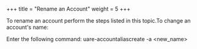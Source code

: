 +++
title = "Rename an Account"
weight = 5
+++

To rename an account perform the steps listed in this topic.To change an account's name: 

Enter the following command: 
    uare-accountaliascreate -a <new_name>


